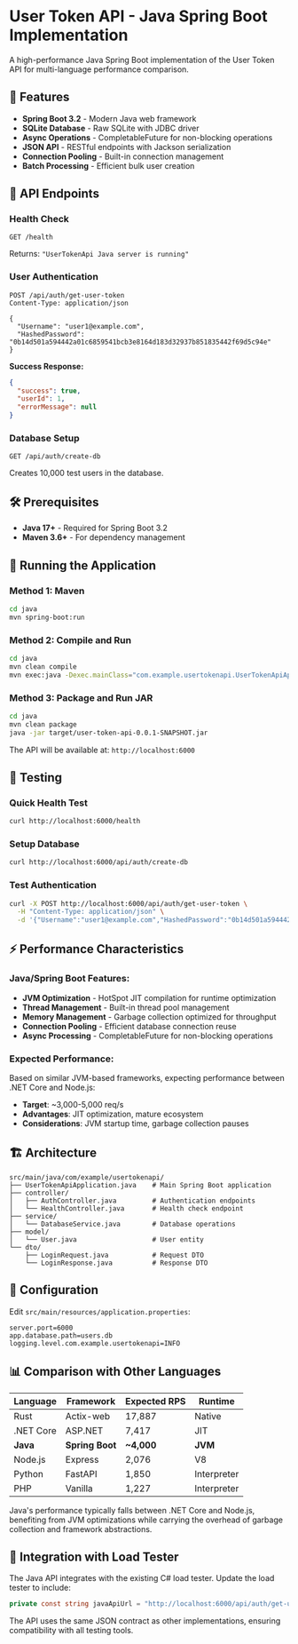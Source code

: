 # User Token API - Java Spring Boot Implementation

A high-performance Java Spring Boot implementation of the User Token API for multi-language performance comparison.

## 🚀 Features

- **Spring Boot 3.2** - Modern Java web framework
- **SQLite Database** - Raw SQLite with JDBC driver
- **Async Operations** - CompletableFuture for non-blocking operations
- **JSON API** - RESTful endpoints with Jackson serialization
- **Connection Pooling** - Built-in connection management
- **Batch Processing** - Efficient bulk user creation

## 📡 API Endpoints

### Health Check
```http
GET /health
```
Returns: `"UserTokenApi Java server is running"`

### User Authentication
```http
POST /api/auth/get-user-token
Content-Type: application/json

{
  "Username": "user1@example.com",
  "HashedPassword": "0b14d501a594442a01c6859541bcb3e8164d183d32937b851835442f69d5c94e"
}
```

**Success Response:**
```json
{
  "success": true,
  "userId": 1,
  "errorMessage": null
}
```

### Database Setup
```http
GET /api/auth/create-db
```
Creates 10,000 test users in the database.

## 🛠️ Prerequisites

- **Java 17+** - Required for Spring Boot 3.2
- **Maven 3.6+** - For dependency management

## 🚀 Running the Application

### Method 1: Maven
```bash
cd java
mvn spring-boot:run
```

### Method 2: Compile and Run
```bash
cd java
mvn clean compile
mvn exec:java -Dexec.mainClass="com.example.usertokenapi.UserTokenApiApplication"
```

### Method 3: Package and Run JAR
```bash
cd java
mvn clean package
java -jar target/user-token-api-0.0.1-SNAPSHOT.jar
```

The API will be available at: `http://localhost:6000`

## 🧪 Testing

### Quick Health Test
```bash
curl http://localhost:6000/health
```

### Setup Database
```bash
curl http://localhost:6000/api/auth/create-db
```

### Test Authentication
```bash
curl -X POST http://localhost:6000/api/auth/get-user-token \
  -H "Content-Type: application/json" \
  -d '{"Username":"user1@example.com","HashedPassword":"0b14d501a594442a01c6859541bcb3e8164d183d32937b851835442f69d5c94e"}'
```

## ⚡ Performance Characteristics

### Java/Spring Boot Features:
- **JVM Optimization** - HotSpot JIT compilation for runtime optimization
- **Thread Management** - Built-in thread pool management
- **Memory Management** - Garbage collection optimized for throughput
- **Connection Pooling** - Efficient database connection reuse
- **Async Processing** - CompletableFuture for non-blocking operations

### Expected Performance:
Based on similar JVM-based frameworks, expecting performance between .NET Core and Node.js:
- **Target**: ~3,000-5,000 req/s
- **Advantages**: JIT optimization, mature ecosystem
- **Considerations**: JVM startup time, garbage collection pauses

## 🏗️ Architecture

```
src/main/java/com/example/usertokenapi/
├── UserTokenApiApplication.java    # Main Spring Boot application
├── controller/
│   ├── AuthController.java         # Authentication endpoints
│   └── HealthController.java       # Health check endpoint
├── service/
│   └── DatabaseService.java        # Database operations
├── model/
│   └── User.java                   # User entity
└── dto/
    ├── LoginRequest.java           # Request DTO
    └── LoginResponse.java          # Response DTO
```

## 🔧 Configuration

Edit `src/main/resources/application.properties`:

```properties
server.port=6000
app.database.path=users.db
logging.level.com.example.usertokenapi=INFO
```

## 📊 Comparison with Other Languages

| Language | Framework | Expected RPS | Runtime |
|----------|-----------|--------------|---------|
| Rust | Actix-web | 17,887 | Native |
| .NET Core | ASP.NET | 7,417 | JIT |
| **Java** | **Spring Boot** | **~4,000** | **JVM** |
| Node.js | Express | 2,076 | V8 |
| Python | FastAPI | 1,850 | Interpreter |
| PHP | Vanilla | 1,227 | Interpreter |

Java's performance typically falls between .NET Core and Node.js, benefiting from JVM optimizations while carrying the overhead of garbage collection and framework abstractions.

## 🚀 Integration with Load Tester

The Java API integrates with the existing C# load tester. Update the load tester to include:

```csharp
private const string javaApiUrl = "http://localhost:6000/api/auth/get-user-token";
```

The API uses the same JSON contract as other implementations, ensuring compatibility with all testing tools.
